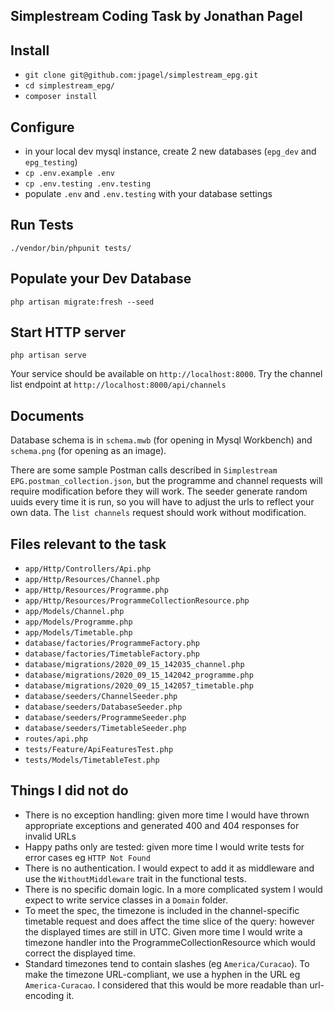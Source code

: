 ## Simplestream Coding Task by Jonathan Pagel

## Install
- `git clone git@github.com:jpagel/simplestream_epg.git`
- `cd simplestream_epg/`
- `composer install`

## Configure
- in your local dev mysql instance, create 2 new databases (`epg_dev` and `epg_testing`)
- `cp .env.example .env`
- `cp .env.testing .env.testing`
- populate `.env` and `.env.testing` with your database settings

## Run Tests
`./vendor/bin/phpunit tests/`

## Populate your Dev Database
`php artisan migrate:fresh --seed`

## Start HTTP server
`php artisan serve`

Your service should be available on `http://localhost:8000`. Try the channel list endpoint at 
`http://localhost:8000/api/channels`

## Documents
Database schema is in `schema.mwb` (for opening in Mysql Workbench) and `schema.png` (for opening as an image).

There are some sample Postman calls described in `Simplestream EPG.postman_collection.json`, but the programme and 
channel requests will require modification before they will work. The seeder generate random uuids every time it is
run, so you will have to adjust the urls to reflect your own data. The `list channels` request should work without
modification.


## Files relevant to the task
- `app/Http/Controllers/Api.php`
- `app/Http/Resources/Channel.php`
- `app/Http/Resources/Programme.php`
- `app/Http/Resources/ProgrammeCollectionResource.php`
- `app/Models/Channel.php`
- `app/Models/Programme.php`
- `app/Models/Timetable.php`
- `database/factories/ProgrammeFactory.php`
- `database/factories/TimetableFactory.php`
- `database/migrations/2020_09_15_142035_channel.php`
- `database/migrations/2020_09_15_142042_programme.php`
- `database/migrations/2020_09_15_142057_timetable.php`
- `database/seeders/ChannelSeeder.php`
- `database/seeders/DatabaseSeeder.php`
- `database/seeders/ProgrammeSeeder.php`
- `database/seeders/TimetableSeeder.php`
- `routes/api.php`
- `tests/Feature/ApiFeaturesTest.php`
- `tests/Models/TimetableTest.php`

## Things I did not do
- There is no exception handling: given more time I would have thrown appropriate exceptions and generated
400 and 404 responses for invalid URLs
- Happy paths only are tested: given more time I would write tests for error cases eg `HTTP Not Found`
- There is no authentication. I would expect to add it as middleware and use the `WithoutMiddleware` trait
in the functional tests.
- There is no specific domain logic. In a more complicated system I would expect to write service classes in a
`Domain` folder.
- To meet the spec, the timezone is included in the channel-specific timetable request and does affect the time slice
of the query: however the displayed times are still in UTC. Given more time I would write a timezone handler into
the ProgrammeCollectionResource which would correct the displayed time.
- Standard timezones tend to contain slashes (eg `America/Curacao`). To make the timezone URL-compliant, we use 
a hyphen in the URL eg `America-Curacao`. I considered that this would be more readable than url-encoding it.
